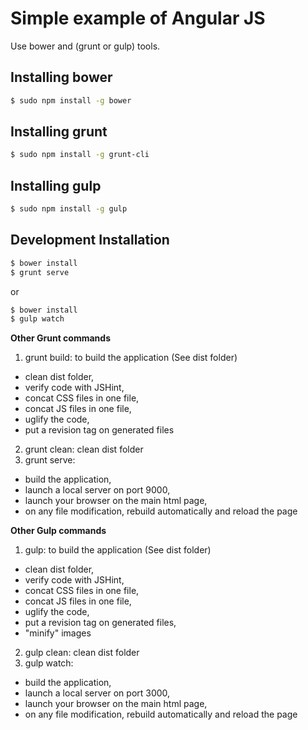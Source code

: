 # Simple example of Angular JS

Use bower and (grunt or gulp) tools.

## Installing bower

```bash
$ sudo npm install -g bower
```

## Installing grunt

```bash
$ sudo npm install -g grunt-cli
```

## Installing gulp

```bash
$ sudo npm install -g gulp
```

## Development Installation

```bash
$ bower install
$ grunt serve
```

or

```bash
$ bower install
$ gulp watch
```


**Other Grunt commands**

1. grunt build: to build the application (See dist folder)
  * clean dist folder,
  * verify code with JSHint,
  * concat CSS files in one file,
  * concat JS files in one file,
  * uglify the code,
  * put a revision tag on generated files
2. grunt clean: clean dist folder
3. grunt serve:
  * build the application,
  * launch a local server on port 9000,
  * launch your browser on the main html page,
  * on any file modification, rebuild automatically and reload the page

**Other Gulp commands**

1. gulp: to build the application (See dist folder)
  * clean dist folder,
  * verify code with JSHint,
  * concat CSS files in one file,
  * concat JS files in one file,
  * uglify the code,
  * put a revision tag on generated files,
  * "minify" images
2. gulp clean: clean dist folder
3. gulp watch:
  * build the application,
  * launch a local server on port 3000,
  * launch your browser on the main html page,
  * on any file modification, rebuild automatically and reload the page
